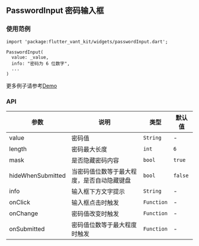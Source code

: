 ## PasswordInput 密码输入框

### 使用范例

```
import 'package:flutter_vant_kit/widgets/passwordInput.dart';

PasswordInput(
  value: _value,
  info: "密码为 6 位数字",
  ...
)
```

更多例子请参考[Demo](../lib/routes/demoPasswordInput.dart)

### API

| 参数  | 说明  | 类型  | 默认值  |
| ------------ | ------------ | ------------ | ------------ |
| value | 密码值 | `String` | - |
| length | 密码最大长度 | `int` | `6` |
| mask | 是否隐藏密码内容 | `bool` | `true` |
| hideWhenSubmitted | 当密码值位数等于最大程度，是否自动隐藏键盘 | `bool` | `false` |
| info | 输入框下方文字提示 | `String` | - |
| onClick | 输入框点击时触发 | `Function` | - |
| onChange | 密码值改变时触发 | `Function` | - |
| onSubmitted | 密码值位数等于最大程度时触发 | `Function` | - |
